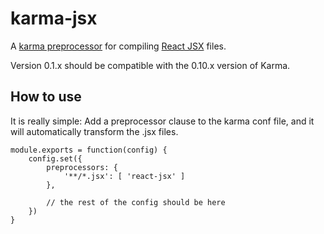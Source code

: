 karma-jsx
=========

A [karma preprocessor](http://karma-runner.github.io/) for compiling
[React JSX](http://facebook.github.io/react/) files.

Version 0.1.x should be compatible with the 0.10.x version of Karma.

How to use
----------

It is really simple: Add a preprocessor clause to the karma conf file, and it
will automatically transform the .jsx files.

	module.exports = function(config) {
		config.set({
			preprocessors: {
				'**/*.jsx': [ 'react-jsx' ]
			},

			// the rest of the config should be here
		})
	}
